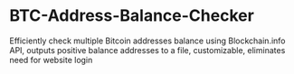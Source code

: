# BTC-Address-Balance-Checker
Efficiently check multiple Bitcoin addresses balance using Blockchain.info API, outputs positive balance addresses to a file, customizable, eliminates need for website login
